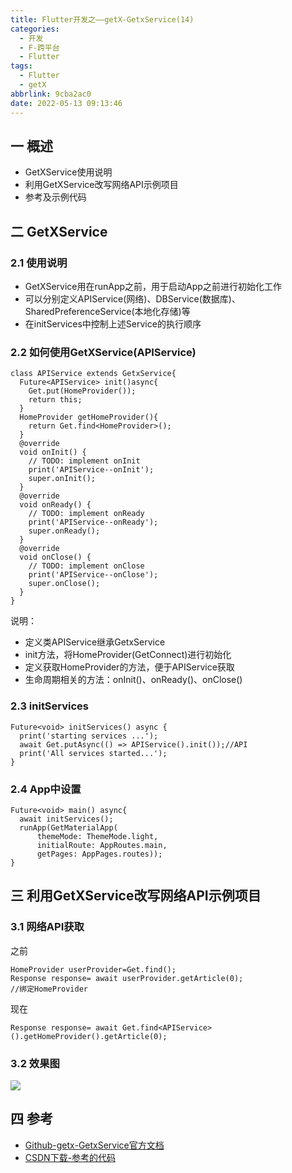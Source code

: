 ```yaml
---
title: Flutter开发之——getX-GetxService(14)
categories:
  - 开发
  - F-跨平台
  - Flutter
tags:
  - Flutter
  - getX
abbrlink: 9cba2ac0
date: 2022-05-13 09:13:46
---
```

## 一 概述

* GetXService使用说明
* 利用GetXService改写网络API示例项目
* 参考及示例代码

<!--more-->

## 二 GetXService

### 2.1 使用说明

* GetXService用在runApp之前，用于启动App之前进行初始化工作
* 可以分别定义APIService(网络)、DBService(数据库)、SharedPreferenceService(本地化存储)等
* 在initServices中控制上述Service的执行顺序

### 2.2 如何使用GetXService(APIService)

```
class APIService extends GetxService{
  Future<APIService> init()async{
    Get.put(HomeProvider());
    return this;
  }
  HomeProvider getHomeProvider(){
    return Get.find<HomeProvider>();
  }
  @override
  void onInit() {
    // TODO: implement onInit
    print('APIService--onInit');
    super.onInit();
  }
  @override
  void onReady() {
    // TODO: implement onReady
    print('APIService--onReady');
    super.onReady();
  }
  @override
  void onClose() {
    // TODO: implement onClose
    print('APIService--onClose');
    super.onClose();
  }
}
```

说明：

* 定义类APIService继承GetxService
* init方法，将HomeProvider(GetConnect)进行初始化
* 定义获取HomeProvider的方法，便于APIService获取
* 生命周期相关的方法：onInit()、onReady()、onClose()

### 2.3 initServices

```
Future<void> initServices() async {
  print('starting services ...');
  await Get.putAsync(() => APIService().init());//API
  print('All services started...');
}
```

### 2.4 App中设置

```
Future<void> main() async{
  await initServices();
  runApp(GetMaterialApp(
      themeMode: ThemeMode.light,
      initialRoute: AppRoutes.main,
      getPages: AppPages.routes));
}
```

## 三 利用GetXService改写网络API示例项目

### 3.1 网络API获取

之前

```
HomeProvider userProvider=Get.find();
Response response= await userProvider.getArticle(0);
//绑定HomeProvider
```

现在

```
Response response= await Get.find<APIService>().getHomeProvider().getArticle(0);
```

### 3.2 效果图
![][1]

## 四  参考

* [Github-getx-GetxService官方文档](https://github.com/jonataslaw/getx#getxservice)
* [CSDN下载-参考的代码](https://download.csdn.net/download/Calvin_zhou/85358794)


[1]:https://cdn.jsdelivr.net/gh/PGzxc/CDN/blog-flutter/flutter-getx-service-14-getxservice-sample.png